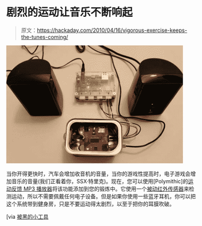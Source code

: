 # 剧烈的运动让音乐不断响起

> 原文：<https://hackaday.com/2010/04/16/vigorous-exercise-keeps-the-tunes-coming/>

![](img/3775c5c4c48a0c3b151f40397c1ab8b7.png "Motion-Feedback-MP3-Player")

当你开得更快时，汽车会增加收音机的音量，当你的游戏性提高时，电子游戏会增加音乐的音量(我们正看着你，SSX·特里克)。现在，您可以使用[Polymithic]的[运动反馈 MP3 播放器](http://www.instructables.com/id/Motion-Feedback-MP3-Player/)将该功能添加到您的锻炼中。它使用一个[被动红外传感器](http://en.wikipedia.org/wiki/Passive_infrared_sensor)来检测运动，所以不需要佩戴任何电子设备。但是如果你使用一些蓝牙耳机，你可以把这个系统带到健身房，只是不要运动得太剧烈，以至于把你的耳膜吹破。

[via [被黑的小工具](http://hackedgadgets.com/2010/04/15/motion-feedback-mp3-player/)